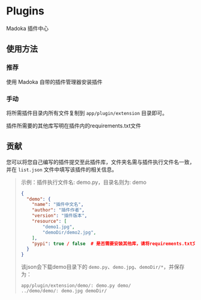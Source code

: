 # Plugins
Madoka 插件中心

## 使用方法

### 推荐

使用 Madoka 自带的插件管理器安装插件

### 手动

将所需插件目录内所有文件复制到 `app/plugin/extension` 目录即可。

插件所需要的其他库写明在插件内的requirements.txt文件

## 贡献

您可以将您自己编写的插件提交至此插件库，文件夹名需与插件执行文件名一致，并在 `list.json` 文件中填写该插件的相关信息。

> 示例：插件执行文件名: demo.py，目录名则为: demo
> ``` json
> {
>   "demo": {
>     "name": "插件中文名",
>     "author": "插件作者",
>     "version": "插件版本",
>     "resource": [
>         "demo1.jpg",
>         "demoDir/demo2.jpg",
>     ],
>     "pypi": true / false  # 是否需要安装其他库，请将requirements.txt文件直接放入该目录
>   }
> }
> ```
> 该json会下载demo目录下的 `demo.py`、`demo.jpg`、`demoDir/*`，并保存为：
> ```
> app/plugin/extension/demo/: demo.py demo/
> ../demo/demo/: demo.jpg demoDir/